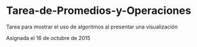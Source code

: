 # Tarea-de-Promedios-y-Operaciones
Tarea para mostrar el uso de algoritmos al presentar una visualización

Asignada el 16 de octubre de 2015
